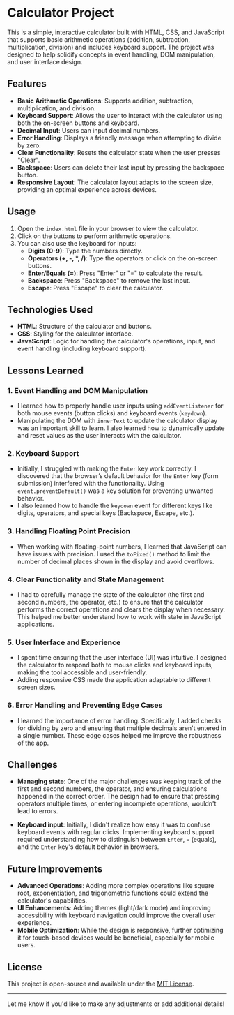 # Calculator Project

This is a simple, interactive calculator built with HTML, CSS, and JavaScript that supports basic arithmetic operations (addition, subtraction, multiplication, division) and includes keyboard support. The project was designed to help solidify concepts in event handling, DOM manipulation, and user interface design.

## Features

- **Basic Arithmetic Operations**: Supports addition, subtraction, multiplication, and division.
- **Keyboard Support**: Allows the user to interact with the calculator using both the on-screen buttons and keyboard.
- **Decimal Input**: Users can input decimal numbers.
- **Error Handling**: Displays a friendly message when attempting to divide by zero.
- **Clear Functionality**: Resets the calculator state when the user presses "Clear".
- **Backspace**: Users can delete their last input by pressing the backspace button.
- **Responsive Layout**: The calculator layout adapts to the screen size, providing an optimal experience across devices.

## Usage

1. Open the `index.html` file in your browser to view the calculator.
2. Click on the buttons to perform arithmetic operations.
3. You can also use the keyboard for inputs:
   - **Digits (0-9)**: Type the numbers directly.
   - **Operators (+, -, *, /)**: Type the operators or click on the on-screen buttons.
   - **Enter/Equals (=)**: Press "Enter" or "=" to calculate the result.
   - **Backspace**: Press "Backspace" to remove the last input.
   - **Escape**: Press "Escape" to clear the calculator.

## Technologies Used

- **HTML**: Structure of the calculator and buttons.
- **CSS**: Styling for the calculator interface.
- **JavaScript**: Logic for handling the calculator's operations, input, and event handling (including keyboard support).

## Lessons Learned

### 1. **Event Handling and DOM Manipulation**
   - I learned how to properly handle user inputs using `addEventListener` for both mouse events (button clicks) and keyboard events (`keydown`).
   - Manipulating the DOM with `innerText` to update the calculator display was an important skill to learn. I also learned how to dynamically update and reset values as the user interacts with the calculator.

### 2. **Keyboard Support**
   - Initially, I struggled with making the `Enter` key work correctly. I discovered that the browser’s default behavior for the `Enter` key (form submission) interfered with the functionality. Using `event.preventDefault()` was a key solution for preventing unwanted behavior.
   - I also learned how to handle the `keydown` event for different keys like digits, operators, and special keys (Backspace, Escape, etc.).

### 3. **Handling Floating Point Precision**
   - When working with floating-point numbers, I learned that JavaScript can have issues with precision. I used the `toFixed()` method to limit the number of decimal places shown in the display and avoid overflows.

### 4. **Clear Functionality and State Management**
   - I had to carefully manage the state of the calculator (the first and second numbers, the operator, etc.) to ensure that the calculator performs the correct operations and clears the display when necessary. This helped me better understand how to work with state in JavaScript applications.

### 5. **User Interface and Experience**
   - I spent time ensuring that the user interface (UI) was intuitive. I designed the calculator to respond both to mouse clicks and keyboard inputs, making the tool accessible and user-friendly.
   - Adding responsive CSS made the application adaptable to different screen sizes.

### 6. **Error Handling and Preventing Edge Cases**
   - I learned the importance of error handling. Specifically, I added checks for dividing by zero and ensuring that multiple decimals aren't entered in a single number. These edge cases helped me improve the robustness of the app.

## Challenges

- **Managing state**: One of the major challenges was keeping track of the first and second numbers, the operator, and ensuring calculations happened in the correct order. The design had to ensure that pressing operators multiple times, or entering incomplete operations, wouldn't lead to errors.
  
- **Keyboard input**: Initially, I didn't realize how easy it was to confuse keyboard events with regular clicks. Implementing keyboard support required understanding how to distinguish between `Enter`, `=` (equals), and the `Enter` key's default behavior in browsers.

## Future Improvements

- **Advanced Operations**: Adding more complex operations like square root, exponentiation, and trigonometric functions could extend the calculator's capabilities.
- **UI Enhancements**: Adding themes (light/dark mode) and improving accessibility with keyboard navigation could improve the overall user experience.
- **Mobile Optimization**: While the design is responsive, further optimizing it for touch-based devices would be beneficial, especially for mobile users.

## License

This project is open-source and available under the [MIT License](LICENSE).

---

Let me know if you'd like to make any adjustments or add additional details!